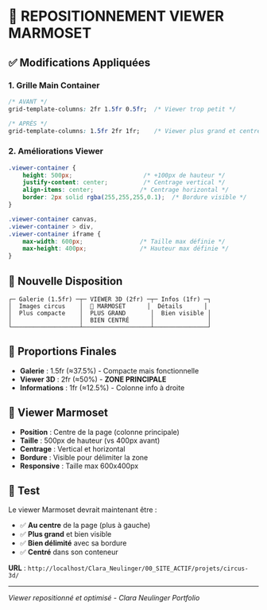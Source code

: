 # 🎯 REPOSITIONNEMENT VIEWER MARMOSET

## ✅ **Modifications Appliquées**

### 1. **Grille Main Container**
```css
/* AVANT */
grid-template-columns: 2fr 1.5fr 0.5fr;  /* Viewer trop petit */

/* APRÈS */
grid-template-columns: 1.5fr 2fr 1fr;    /* Viewer plus grand et centré */
```

### 2. **Améliorations Viewer**
```css
.viewer-container {
    height: 500px;                    /* +100px de hauteur */
    justify-content: center;          /* Centrage vertical */
    align-items: center;             /* Centrage horizontal */
    border: 2px solid rgba(255,255,255,0.1);  /* Bordure visible */
}

.viewer-container canvas,
.viewer-container > div,
.viewer-container iframe {
    max-width: 600px;                /* Taille max définie */
    max-height: 400px;               /* Hauteur max définie */
}
```

## 🎯 **Nouvelle Disposition**

```
┌─ Galerie (1.5fr) ─┬─ VIEWER 3D (2fr) ─┬─ Infos (1fr) ─┐
│  Images circus    │  🎪 MARMOSET      │  Détails      │
│  Plus compacte    │  PLUS GRAND       │  Bien visible │
│                   │  BIEN CENTRÉ      │               │
└───────────────────┴───────────────────┴───────────────┘
```

## 📏 **Proportions Finales**

- **Galerie** : 1.5fr (≈37.5%) - Compacte mais fonctionnelle
- **Viewer 3D** : 2fr (≈50%) - **ZONE PRINCIPALE** 
- **Informations** : 1fr (≈12.5%) - Colonne info à droite

## 🎪 **Viewer Marmoset**

- **Position** : Centre de la page (colonne principale)
- **Taille** : 500px de hauteur (vs 400px avant)
- **Centrage** : Vertical et horizontal
- **Bordure** : Visible pour délimiter la zone
- **Responsive** : Taille max 600x400px

## 🚀 **Test**

Le viewer Marmoset devrait maintenant être :
- ✅ **Au centre** de la page (plus à gauche)
- ✅ **Plus grand** et bien visible
- ✅ **Bien délimité** avec sa bordure
- ✅ **Centré** dans son conteneur

**URL** : `http://localhost/Clara_Neulinger/00_SITE_ACTIF/projets/circus-3d/`

---
*Viewer repositionné et optimisé - Clara Neulinger Portfolio*